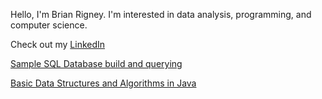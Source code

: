 Hello, I'm Brian Rigney. I'm interested in data analysis, programming, and computer science.

Check out my [LinkedIn](https://www.linkedin.com/in/brian-rigney-79416489/)


[Sample SQL Database build and querying](https://github.com/BrianRigneyJ/Sample-SQL-Project)

[Basic Data Structures and Algorithms in Java](https://github.com/BrianRigneyJ/Basic-DSA-with-Java)
